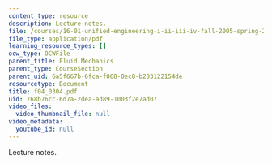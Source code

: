```yaml
---
content_type: resource
description: Lecture notes.
file: /courses/16-01-unified-engineering-i-ii-iii-iv-fall-2005-spring-2006/768b76cc6d7a2deaad891003f2e7ad07_f04_0304.pdf
file_type: application/pdf
learning_resource_types: []
ocw_type: OCWFile
parent_title: Fluid Mechanics
parent_type: CourseSection
parent_uid: 6a5f667b-6fca-f068-0ec8-b203122154de
resourcetype: Document
title: f04_0304.pdf
uid: 768b76cc-6d7a-2dea-ad89-1003f2e7ad07
video_files:
  video_thumbnail_file: null
video_metadata:
  youtube_id: null
---
```

Lecture notes.


